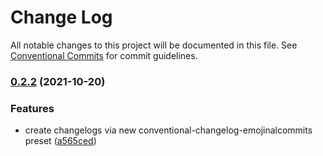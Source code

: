 # Change Log

All notable changes to this project will be documented in this file.
See [Conventional Commits](https://conventionalcommits.org) for commit guidelines.

### [0.2.2](https://github.com/andyjy/emojinal-commitment/compare/v0.2.1...v0.2.2) (2021-10-20)

### Features

- create changelogs via new conventional-changelog-emojinalcommits preset ([a565ced](https://github.com/andyjy/emojinal-commitment/commit/a565ceda0383a874feabf897aa31f7da5555ac0d))
